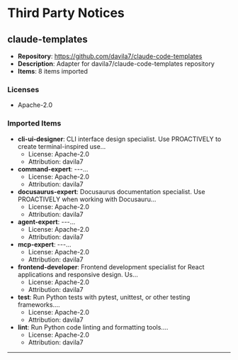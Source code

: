 # Third Party Notices

## claude-templates

- **Repository**: https://github.com/davila7/claude-code-templates
- **Description**: Adapter for davila7/claude-code-templates repository
- **Items**: 8 items imported

### Licenses
- Apache-2.0

### Imported Items
- **cli-ui-designer**: CLI interface design specialist. Use PROACTIVELY to create terminal-inspired use...
  - License: Apache-2.0
  - Attribution: davila7
- **command-expert**: ---...
  - License: Apache-2.0
  - Attribution: davila7
- **docusaurus-expert**: Docusaurus documentation specialist. Use PROACTIVELY when working with Docusauru...
  - License: Apache-2.0
  - Attribution: davila7
- **agent-expert**: ---...
  - License: Apache-2.0
  - Attribution: davila7
- **mcp-expert**: ---...
  - License: Apache-2.0
  - Attribution: davila7
- **frontend-developer**: Frontend development specialist for React applications and responsive design. Us...
  - License: Apache-2.0
  - Attribution: davila7
- **test**: Run Python tests with pytest, unittest, or other testing frameworks....
  - License: Apache-2.0
  - Attribution: davila7
- **lint**: Run Python code linting and formatting tools....
  - License: Apache-2.0
  - Attribution: davila7

---
